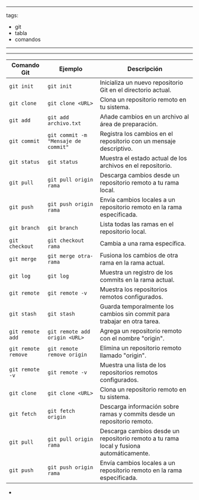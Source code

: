 
---
tags:
  - git
  - tabla
  - comandos
---

---


|Comando Git|Ejemplo|Descripción|
|---|---|---|
|`git init`|`git init`|Inicializa un nuevo repositorio Git en el directorio actual.|
|`git clone`|`git clone <URL>`|Clona un repositorio remoto en tu sistema.|
|`git add`|`git add archivo.txt`|Añade cambios en un archivo al área de preparación.|
|`git commit`|`git commit -m "Mensaje de commit"`|Registra los cambios en el repositorio con un mensaje descriptivo.|
|`git status`|`git status`|Muestra el estado actual de los archivos en el repositorio.|
|`git pull`|`git pull origin rama`|Descarga cambios desde un repositorio remoto a tu rama local.|
|`git push`|`git push origin rama`|Envía cambios locales a un repositorio remoto en la rama especificada.|
|`git branch`|`git branch`|Lista todas las ramas en el repositorio local.|
|`git checkout`|`git checkout rama`|Cambia a una rama específica.|
|`git merge`|`git merge otra-rama`|Fusiona los cambios de otra rama en la rama actual.|
|`git log`|`git log`|Muestra un registro de los commits en la rama actual.|
|`git remote`|`git remote -v`|Muestra los repositorios remotos configurados.|
|`git stash`|`git stash`|Guarda temporalmente los cambios sin commit para trabajar en otra tarea.|
|`git remote add`|`git remote add origin <URL>`|Agrega un repositorio remoto con el nombre "origin".|
|`git remote remove`|`git remote remove origin`|Elimina un repositorio remoto llamado "origin".|
|`git remote -v`|`git remote -v`|Muestra una lista de los repositorios remotos configurados.|
|`git clone`|`git clone <URL>`|Clona un repositorio remoto en tu sistema.|
|`git fetch`|`git fetch origin`|Descarga información sobre ramas y commits desde un repositorio remoto.|
|`git pull`|`git pull origin rama`|Descarga cambios desde un repositorio remoto a tu rama local y fusiona automáticamente.|
|`git push`|`git push origin rama`|Envía cambios locales a un repositorio remoto en la rama especificada.|

 - 
